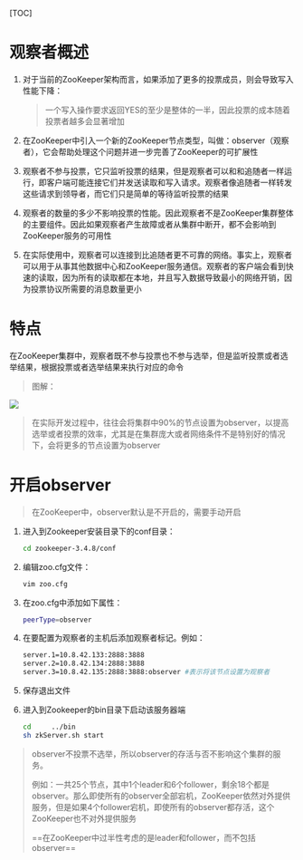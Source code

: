 [TOC]





# 观察者概述

1. 对于当前的ZooKeeper架构而言，如果添加了更多的投票成员，则会导致写入性能下降：

   > 一个写入操作要求返回YES的至少是整体的一半，因此投票的成本随着投票者越多会显著增加

2. 在ZooKeeper中引入一个新的ZooKeeper节点类型，叫做：observer（观察者），它会帮助处理这个问题并进一步完善了ZooKeeper的可扩展性

3. 观察者不参与投票，它只监听投票的结果，但是观察者可以和和追随者一样运行，即客户端可能连接它们并发送读取和写入请求。观察者像追随者一样转发这些请求到领导者，而它们只是简单的等待监听投票的结果

4. 观察者的数量的多少不影响投票的性能。因此观察者不是ZooKeeper集群整体的主要组件。因此如果观察者产生故障或者从集群中断开，都不会影响到ZooKeeper服务的可用性

5. 在实际使用中，观察者可以连接到比追随者更不可靠的网络。事实上，观察者可以用于从事其他数据中心和ZooKeeper服务通信。观察者的客户端会看到快速的读取，因为所有的读取都在本地，并且写入数据导致最小的网络开销，因为投票协议所需要的消息数量更小



# 特点

在ZooKeeper集群中，观察者既不参与投票也不参与选举，但是监听投票或者选举结果，根据投票或者选举结果来执行对应的命令



> 图解：

![](https://gitee.com/sxhDrk/images/raw/master/imgs/ZooKeeper观察者.png)

> 在实际开发过程中，往往会将集群中90%的节点设置为observer，以提高选举或者投票的效率，尤其是在集群庞大或者网络条件不是特别好的情况下，会将更多的节点设置为observer



# 开启observer

> 在ZooKeeper中，observer默认是不开启的，需要手动开启

1. 进入到Zookeeper安装目录下的conf目录：

   ```sh
   cd zookeeper-3.4.8/conf
   ```

2. 编辑zoo.cfg文件：

   ```sh
   vim zoo.cfg
   ```

3. 在zoo.cfg中添加如下属性：

   ```sh
   peerType=observer
   ```

4. 在要配置为观察者的主机后添加观察者标记。例如：

   ```sh
   server.1=10.8.42.133:2888:3888
   server.2=10.8.42.134:2888:3888
   server.3=10.8.42.135:2888:3888:observer #表示将该节点设置为观察者
   ```

5. 保存退出文件

6. 进入到Zookeeper的bin目录下启动该服务器端

   ```sh
   cd     ../bin
   sh zkServer.sh start
   ```



> observer不投票不选举，所以observer的存活与否不影响这个集群的服务。
>
> 例如：一共25个节点，其中1个leader和6个follower，剩余18个都是observer。那么即使所有的observer全部宕机，ZooKeeper依然对外提供服务，但是如果4个follower宕机，即使所有的observer都存活，这个ZooKeeper也不对外提供服务
>
> ==在ZooKeeper中过半性考虑的是leader和follower，而不包括observer==